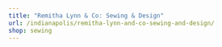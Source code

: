 ```yaml
---
title: "Remitha Lynn & Co: Sewing & Design"
url: /indianapolis/remitha-lynn-and-co-sewing-and-design/
shop: sewing
---
```

